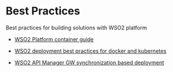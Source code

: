 # Best Practices
Best practices for building solutions with WSO2 platform

- [WSO2 Platform container guide](https://github.com/wso2/container-guide)

- [WSO2 deployment best practices for docker and kubernetes](https://medium.com/wso2-learning/how-to-deploy-wso2-platform-on-docker-and-kubernetes-1d5beeb88c72)

- [WSO2 API Manager GW synchronization based deployment](https://medium.com/wso2-learning/how-to-deploy-wso2-api-manager-gateway-cluster-with-synchronization-55b53db05472)

